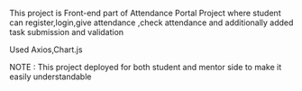 
This project is Front-end part of Attendance Portal Project where student can register,login,give attendance ,check attendance
and additionally added task submission and validation

Used Axios,Chart.js

NOTE : This project deployed for both student and mentor side to make it easily understandable



